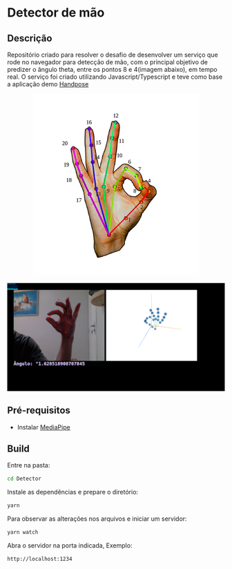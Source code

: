 # Detector de mão

## Descrição 

Repositório criado para resolver o desafio de desenvolver um serviço que rode no navegador para detecção de mão, com o principal objetivo de predizer o ângulo theta, entre os pontos 8 e 4(imagem abaixo), em tempo real. O serviço foi criado utilizando Javascript/Typescript e teve como base a aplicação demo [Handpose](https://github.com/tensorflow/tfjs-models/tree/master/handpose)


<p align="center">
<img src="img/hand.png">
</p>
<img src="img/example.png"">  

## Pré-requisitos

* Instalar [MediaPipe](https://google.github.io/mediapipe/getting_started/install.html)

## Build

Entre na pasta:

```sh
cd Detector
```

Instale as dependências e prepare o diretório:

```sh
yarn
```
Para observar as alterações nos arquivos e iniciar um servidor:

```sh
yarn watch
```

Abra o servidor na porta indicada, Exemplo:
```sh
http://localhost:1234
```


